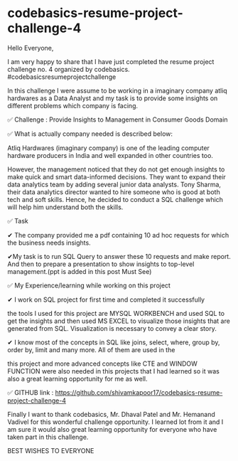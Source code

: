 # codebasics-resume-project-challenge-4
Hello Everyone,

I am very happy to share that I have just completed the resume project challenge no. 4 organized by codebasics. #codebasicsresumeprojectchallenge



In this challenge I were assume to be working in a imaginary company atliq hardwares as a Data Analyst and my task is to provide some insights on different problems which company is facing.



✅ Challenge : Provide Insights to Management in Consumer Goods Domain



✅ What is actually company needed is described below:

Atliq Hardwares (imaginary company) is one of the leading computer hardware producers in India and well expanded in other countries too.

However, the management noticed that they do not get enough insights to make quick and smart data-informed decisions. They want to expand their data analytics team by adding several junior data analysts. Tony Sharma, their data analytics director wanted to hire someone who is good at both tech and soft skills. Hence, he decided to conduct a SQL challenge which will help him understand both the skills.



✅ Task

✔ The company provided me a pdf containing 10 ad hoc requests for which the business needs insights.

✔My task is to run SQL Query to answer these 10 requests and make report. And then to prepare a presentation to show insights to top-level management.(ppt is added in this post Must See)



✅ My Experience/learning while working on this project

✔  I work on SQL project for first time and completed it successfully

the tools I used for this project are MYSQL WORKBENCH and used SQL to get the insights and then used MS EXCEL to visualize those insights that are generated from SQL. Visualization is necessary to convey a clear story.

✔ I know most of the concepts in SQL like joins, select, where, group by, order by, limit and many more. All of them are used in the 

this project and more advanced concepts like CTE and WINDOW FUNCTION  were also needed in this projects that I had learned so it was also a great learning opportunity for me as well.



✅ GITHUB link : https://github.com/shivamkapoor17/codebasics-resume-project-challenge-4





Finally I want to thank codebasics, Mr. Dhaval Patel and Mr. Hemanand Vadivel for this wonderful challenge opportunity. I learned lot from it and I am sure it would also great learning opportunity for everyone who have taken part in this challenge. 



BEST WISHES TO EVERYONE
